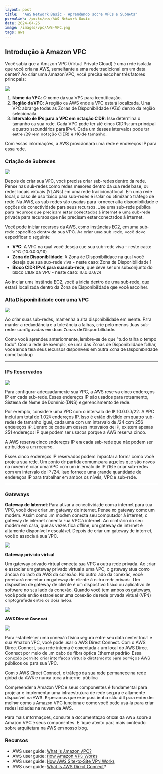 ```yaml
---
layout: post
title:  "AWS Network Basic - Aprendendo sobre VPCs e Subnets"
permalink: /posts/aws/AWS-Network-Basic
date: 2024-04-26
image: /images/vpc/AWS-VPC.png
tags: aws
---
```



## Introdução à Amazon VPC


Você sabia que a Amazon VPC (Virtual Private Cloud) é uma rede isolada que você cria na AWS, semelhante a uma rede tradicional em um data center? Ao criar uma Amazon VPC, você precisa escolher três fatores principais:

![](https://img1.daumcdn.net/thumb/R300x0/?fname=https://blog.kakaocdn.net/dn/H8M8X/btqU0y3GJoY/8Yb5Wq9cTkIntuKKW31J00/img.png)

1. **Nome da VPC**: O nome da sua VPC para identificação.
2. **Região da VPC**: A região da AWS onde a VPC estará localizada. Uma VPC abrange todas as Zonas de Disponibilidade (AZs) dentro da região selecionada.
3. **Intervalo de IPs para a VPC em notação CIDR**: Isso determina o tamanho da sua rede. Cada VPC pode ter até cinco CIDRs: um principal e quatro secundários para IPv4. Cada um desses intervalos pode ter entre /28 (em notação CIDR) e /16 de tamanho.

Com essas informações, a AWS provisionará uma rede e endereços IP para essa rede.

### Criação de Subredes

![](/images/vpc/vpc_subnets.png)

Depois de criar sua VPC, você precisa criar sub-redes dentro da rede. Pense nas sub-redes como redes menores dentro da sua rede base, ou redes locais virtuais (VLANs) em uma rede tradicional local. Em uma rede local, o caso de uso típico para sub-redes é isolar ou otimizar o tráfego de rede. Na AWS, as sub-redes são usadas para fornecer alta disponibilidade e opções de conectividade para seus recursos. Use uma sub-rede pública para recursos que precisam estar conectados à internet e uma sub-rede privada para recursos que não precisam estar conectados à internet.

Você pode iniciar recursos da AWS, como instâncias EC2, em uma sub-rede específica dentro da sua VPC. Ao criar uma sub-rede, você deve especificar o seguinte:

- **VPC**: A VPC na qual você deseja que sua sub-rede viva - neste caso: VPC (10.0.0.0/16)
- **Zona de Disponibilidade**: A Zona de Disponibilidade na qual você deseja que sua sub-rede viva - neste caso: Zona de Disponibilidade 1
- **Bloco CIDR IPv4 para sua sub-rede**, que deve ser um subconjunto do bloco CIDR da VPC - neste caso: 10.0.0.0/24

Ao iniciar uma instância EC2, você a inicia dentro de uma sub-rede, que estará localizada dentro da Zona de Disponibilidade que você escolher.

### Alta Disponibilidade com uma VPC


![](/images/vpc/vpc_azs.png)

Ao criar suas sub-redes, mantenha a alta disponibilidade em mente. Para manter a redundância e a tolerância a falhas, crie pelo menos duas sub-redes configuradas em duas Zonas de Disponibilidade.

Como você aprendeu anteriormente, lembre-se de que "tudo falha o tempo todo". Com a rede de exemplo, se uma das Zonas de Disponibilidade falhar, você ainda terá seus recursos disponíveis em outra Zona de Disponibilidade como backup.

---

### IPs Reservados

![](/images/vpc/ips.png)

Para configurar adequadamente sua VPC, a AWS reserva cinco endereços IP em cada sub-rede. Esses endereços IP são usados para roteamento, Sistema de Nome de Domínio (DNS) e gerenciamento de rede.

Por exemplo, considere uma VPC com o intervalo de IP 10.0.0.0/22. A VPC inclui um total de 1.024 endereços IP. Isso é então dividido em quatro sub-redes de tamanho igual, cada uma com um intervalo de /24 com 256 endereços IP. Dentro de cada um desses intervalos de IP, existem apenas 251 endereços IP que podem ser usados porque a AWS reserva cinco.

A AWS reserva cinco endereços IP em cada sub-rede que não podem ser atribuídos a um recurso.

Esses cinco endereços IP reservados podem impactar a forma como você projeta sua rede. Um ponto de partida comum para aqueles que são novos na nuvem é criar uma VPC com um intervalo de IP /16 e criar sub-redes com um intervalo de IP /24. Isso fornece uma grande quantidade de endereços IP para trabalhar em ambos os níveis, VPC e sub-rede.

---

### Gateways



**Gateway de Internet**: Para ativar a conectividade com a internet para sua VPC, você deve criar um gateway de internet. Pense no gateway como um modem. Assim como um modem conecta seu computador à internet, o gateway de internet conecta sua VPC à internet. Ao contrário do seu modem em casa, que às vezes fica offline, um gateway de internet é altamente disponível e escalável. Depois de criar um gateway de internet, você o associa à sua VPC.

![](/images/vpc/internet_gateway.png)

**Gateway privado virtual**

 Um gateway privado virtual conecta sua VPC a outra rede privada. Ao criar e associar um gateway privado virtual a uma VPC, o gateway atua como âncora no lado da AWS da conexão. No outro lado da conexão, você precisará conectar um gateway de cliente à outra rede privada. Um dispositivo de gateway de cliente é um dispositivo físico ou aplicativo de software no seu lado da conexão. Quando você tem ambos os gateways, você pode então estabelecer uma conexão de rede privada virtual (VPN) criptografada entre os dois lados.

![](/images/vpc/virtual_private-gateway.png)

**AWS Direct Connect**

![](/images/vpc/direct_connect.png)

Para estabelecer uma conexão física segura entre seu data center local e sua Amazon VPC, você pode usar o AWS Direct Connect. Com o AWS Direct Connect, sua rede interna é conectada a um local do AWS Direct Connect por meio de um cabo de fibra óptica Ethernet padrão. Essa conexão permite criar interfaces virtuais diretamente para serviços AWS públicos ou para sua VPC.

Com o AWS Direct Connect, o tráfego da sua rede permanece na rede global da AWS e nunca toca a internet pública.


Compreender a Amazon VPC e seus componentes é fundamental para projetar e implementar uma infraestrutura de rede segura e altamente disponível na AWS. Esperamos que este post tenha sido útil para entender melhor como a Amazon VPC funciona e como você pode usá-la para criar redes isoladas na nuvem da AWS.

Para mais informações, consulte a documentação oficial da AWS sobre a Amazon VPC e seus componentes. E fique atento para mais conteúdo sobre arquitetura na AWS em nosso blog.

### Recursos 

- AWS user guide: [What Is Amazon VPC?](https://docs.aws.amazon.com/vpc/latest/userguide/what-is-amazon-vpc.html)
- AWS user guide: [How Amazon VPC Works](https://docs.aws.amazon.com/vpc/latest/userguide/how-it-works.html)
- AWS user guide: [How AWS Site-to-Site VPN Works](https://docs.aws.amazon.com/vpn/latest/s2svpn/how_it_works.html)
- AWS user guide: [What Is AWS Direct Connect](https://docs.aws.amazon.com/directconnect/latest/UserGuide/Welcome.html)?